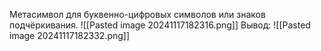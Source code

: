 Метасимвол для буквенно-цифровых символов или знаков подчёркивания.
![[Pasted image 20241117182316.png]]
Вывод:
![[Pasted image 20241117182332.png]]

